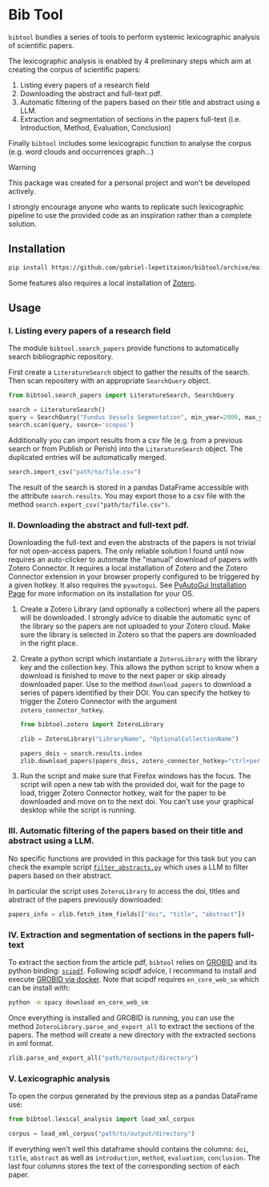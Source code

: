 # Bib Tool

``bibtool`` bundles a series of tools to perform systemic lexicographic analysis of scientific papers. 

The lexicographic analysis is enabled by 4 preliminary steps which aim at creating the corpus of scientific papers:
1. Listing every papers of a research field
2. Downloading the abstract and full-text pdf.
3. Automatic filtering of the papers based on their title and abstract using a LLM.
4. Extraction and segmentation of sections in the papers full-text (i.e. Introduction, Method, Evaluation, Conclusion)

Finally ``bibtool`` includes some lexicograpic function to analyse the corpus (e.g. word clouds and occurrences graph...)

> [!WARNING]
> This package was created for a personal project and won't be developed actively. 
> 
> I strongly encourage anyone who wants to replicate such lexicographic pipeline to use the provided code as an 
> inspiration rather than a complete solution.

## Installation

```bash
pip install https://github.com/gabriel-lepetitaimon/bibtool/archive/main.zip
```

Some features also requires a local installation of [Zotero](https://www.zotero.org/).


## Usage

### I. Listing every papers of a research field
The module ``bibtool.search_papers`` provide functions to automatically search bibliographic repository.

First create a ``LiteratureSearch`` object to gather the results of the search. Then scan repositery with an appropriate
``SearchQuery`` object.

```python
from bibtool.search_papers import LiteratureSearch, SearchQuery

search = LiteratureSearch()
query = SearchQuery("Fundus Vessels Segmentation", min_year=2000, max_year=2025)
search.scan(query, source='scopus')
```
Additionally you can import results from a csv file (e.g. from a previous search or from Publish or Perish) into the
``LiteratureSearch`` object. The duplicated entries will be automatically merged.

```python
search.import_csv("path/to/file.csv")
```

The result of the search is stored in a pandas DataFrame accessible with the attribute ``search.results``. You may export
those to a csv file with the method ``search.export_csv("path/to/file.csv")``.


### II. Downloading the abstract and full-text pdf.
Downloading the full-text and even the abstracts of the papers is not trivial for not open-access papers.
The only reliable solution I found until now requires an auto-clicker to automate the "manual" download of papers with 
Zotero Connector. It requires a local installation of Zotero and the Zotero Connector extension in your browser properly
configured to be triggered by a given hotkey. 
It also requires the ``pyautogui``. See [PyAutoGui Installation Page](https://pyautogui.readthedocs.io/en/latest/install.html) 
for more information on its installation for your OS.

1. Create a Zotero Library (and optionally a collection) where all the papers will be downloaded. I strongly advice 
to disable the automatic sync of the library so the papers are not uploaded to your Zotero cloud. Make sure the library
is selected in Zotero so that the papers are downloaded in the right place.

2. Create a python script which instantiate a ``ZoteroLibrary`` with the library key and the collection key. This
allows the python script to know when a download is finished to move to the next paper or skip already downloaded paper.
Use to the method ``download_papers`` to download a series of papers identified by their DOI. You can specify the hotkey
to trigger the Zotero Connector with the argument ``zotero_connector_hotkey``.
    ```python
    from bibtool.zotero import ZoteroLibrary

    zlib = ZoteroLibrary("LibraryName", "OptionalCollectionName")

    papers_dois = search.results.index
    zlib.download_papers(papers_dois, zotero_connector_hotkey="ctrl+period")
    ```

3. Run the script and make sure that Firefox windows has the focus. The script will open a new tab with the provided
doi, wait for the page to load, trigger Zotero Connector hotkey, wait for the paper to be downloaded and move on to the 
next doi. You can't use your graphical desktop while the script is running.

### III. Automatic filtering of the papers based on their title and abstract using a LLM.
No specific functions are provided in this package for this task but you can check the example script [``filter_abstracts.py``](examples/filter_abstracts.py) which uses a LLM to filter papers based on their abstract.

In particular the script uses ``ZoteroLibrary`` to access the doi, titles and abstract of the papers previously downloaded:
```python
papers_info = zlib.fetch_item_fields(["doi", "title", "abstract"])
```

### IV. Extraction and segmentation of sections in the papers full-text
To extract the section from the article pdf, ``bibtool`` relies on [GROBID](https://github.com/kermitt2/grobid) 
and its python binding: [``scipdf``](https://github.com/titipata/scipdf_parser). Following scipdf advice, I recommand to install and execute [GROBID via docker](https://grobid.readthedocs.io/en/latest/Grobid-docker/). Note that scipdf requires ``en_core_web_sm`` which
can be install with:

```bash
python -m spacy download en_core_web_sm
```

Once everything is installed and GROBID is running, you can use the method ```ZoteroLibrary.parse_and_export_all``` 
to extract the sections of the papers. The method will create a new directory with the extracted sections in xml format.

```python
zlib.parse_and_export_all("path/to/output/directory")
```

### V. Lexicographic analysis
To open the corpus generated by the previous step as a pandas DataFrame use:
```python
from bibtool.lexical_analysis import load_xml_corpus

corpus = load_xml_corpus("path/to/output/directory")
```

If everything wen't well this dataframe should contains the columns: ``doi``, ``title``, ``abstract`` as well as 
``introduction``, ``method``, ``evaluation``, ``conclusion``. The last four columns stores the text of the corresponding
section of each paper.